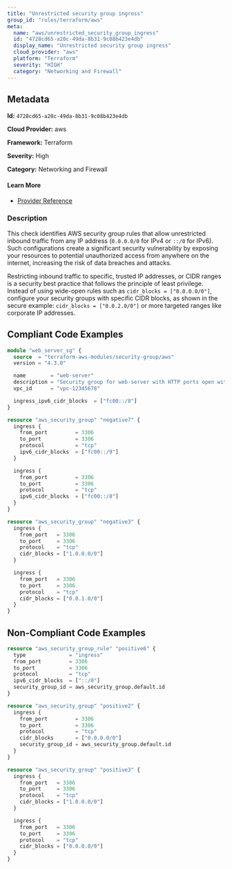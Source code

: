 ```yaml
---
title: "Unrestricted security group ingress"
group_id: "rules/terraform/aws"
meta:
  name: "aws/unrestricted_security_group_ingress"
  id: "4728cd65-a20c-49da-8b31-9c08b423e4db"
  display_name: "Unrestricted security group ingress"
  cloud_provider: "aws"
  platform: "Terraform"
  severity: "HIGH"
  category: "Networking and Firewall"
---
```

## Metadata

**Id:** `4728cd65-a20c-49da-8b31-9c08b423e4db`

**Cloud Provider:** aws

**Framework:** Terraform

**Severity:** High

**Category:** Networking and Firewall

#### Learn More

 - [Provider Reference](https://www.terraform.io/docs/providers/aws/r/security_group.html)

### Description

 This check identifies AWS security group rules that allow unrestricted inbound traffic from any IP address (`0.0.0.0/0` for IPv4 or `::/0` for IPv6). Such configurations create a significant security vulnerability by exposing your resources to potential unauthorized access from anywhere on the internet, increasing the risk of data breaches and attacks.

Restricting inbound traffic to specific, trusted IP addresses, or CIDR ranges is a security best practice that follows the principle of least privilege. Instead of using wide-open rules such as `cidr_blocks = ["0.0.0.0/0"]`, configure your security groups with specific CIDR blocks, as shown in the secure example: `cidr_blocks = ["0.0.2.0/0"]` or more targeted ranges like corporate IP addresses.


## Compliant Code Examples
```terraform
module "web_server_sg" {
  source  = "terraform-aws-modules/security-group/aws"
  version = "4.3.0"

  name        = "web-server"
  description = "Security group for web-server with HTTP ports open within VPC"
  vpc_id      = "vpc-12345678"

  ingress_ipv6_cidr_blocks  = ["fc00::/8"]
}

```

```terraform
resource "aws_security_group" "negative7" {
  ingress {
    from_port         = 3306
    to_port           = 3306
    protocol          = "tcp"
    ipv6_cidr_blocks  = ["fc00::/9"]
  }

  ingress {
    from_port         = 3306
    to_port           = 3306
    protocol          = "tcp"
    ipv6_cidr_blocks  = ["fc00::/8"]
  }
}

```

```terraform
resource "aws_security_group" "negative3" {
  ingress {
    from_port   = 3306
    to_port     = 3306
    protocol    = "tcp"
    cidr_blocks = ["1.0.0.0/0"]
  }

  ingress {
    from_port   = 3306
    to_port     = 3306
    protocol    = "tcp"
    cidr_blocks = ["0.0.1.0/0"]
  }
}

```
## Non-Compliant Code Examples
```terraform
resource "aws_security_group_rule" "positive6" {
  type              = "ingress"
  from_port         = 3306
  to_port           = 3306
  protocol          = "tcp"
  ipv6_cidr_blocks  = ["::/0"]
  security_group_id = aws_security_group.default.id
}

```

```terraform
resource "aws_security_group" "positive2" {
  ingress {
    from_port         = 3306
    to_port           = 3306
    protocol          = "tcp"
    cidr_blocks       = ["0.0.0.0/0"]
    security_group_id = aws_security_group.default.id
  }
}

```

```terraform
resource "aws_security_group" "positive3" {
  ingress {
    from_port   = 3306
    to_port     = 3306
    protocol    = "tcp"
    cidr_blocks = ["1.0.0.0/0"]
  }

  ingress {
    from_port   = 3306
    to_port     = 3306
    protocol    = "tcp"
    cidr_blocks = ["0.0.0.0/0"]
  }
}

```